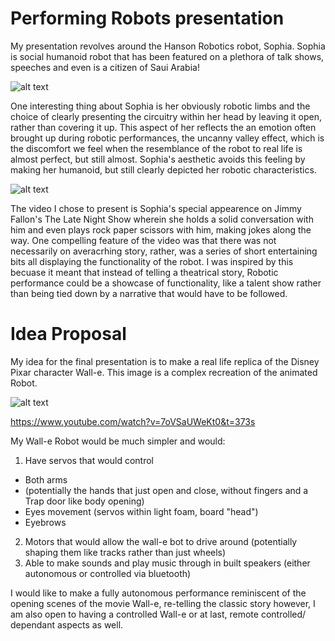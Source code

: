 # Performing Robots presentation

My presentation revolves around the Hanson Robotics robot, Sophia. Sophia is social humanoid robot that has been featured on a plethora of talk shows, speeches and even is a citizen of Saui Arabia!

![alt text](https://github.com/Ahmed-Ismaeili/Proposal/blob/master/Sophia%20-%20Profile.png)

One interesting thing about Sophia is her obviously robotic limbs and the choice of clearly presenting the circuitry within her head by leaving it open, rather than covering it up. This aspect of her reflects the an emotion often brought up during robotic performances, the uncanny valley effect, which is the discomfort we feel when the resemblance of the robot to real life is almost perfect, but still almost. Sophia's aesthetic avoids this feeling by making her humanoid, but still clearly depicted her robotic characteristics.

![alt text](https://github.com/Ahmed-Ismaeili/Proposal/blob/master/Sophia%20-%20Jimmy%20Fallon.jpg)

The video I chose to present is Sophia's special appearence on Jimmy Fallon's The Late Night Show wherein she holds a solid conversation with him and even plays rock paper scissors with him, making jokes along the way. One compelling feature of the video was that there was not necessarily on averacrhing story, rather, was a series of short entertaining bits all displaying the functionality of the robot. I was inspired by this becuase it meant that instead of telling a theatrical story, Robotic performance could be a showcase of functionality, like a talent show rather than being tied down by a narrative that would have to be followed.

# Idea Proposal

My idea for the final presentation is to make a real life replica of the Disney Pixar character Wall-e. This image is a complex recreation of the animated Robot. 

![alt text](https://github.com/Ahmed-Ismaeili/Proposal/blob/master/Wall-e.jpg)

https://www.youtube.com/watch?v=7oVSaUWeKt0&t=373s

My Wall-e Robot would be much simpler and would:
1) Have servos that would control
- Both arms
- (potentially the hands that just open and close, without fingers and a Trap door like body opening)
- Eyes movement (servos within light foam, board "head")
- Eyebrows
2) Motors that would allow the wall-e bot to drive around (potentially shaping them like tracks rather than just wheels)
3) Able to make sounds and play music through in built speakers (either autonomous or controlled via bluetooth)

I would like to make a fully autonomous performance reminiscent of the opening scenes of the movie Wall-e, re-telling the classic story however, I am also open to having a controlled Wall-e or at last, remote controlled/ dependant aspects as well.
